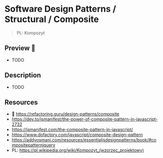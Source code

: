 # Software Design Patterns / Structural / Composite

> PL: Kompozyt

## Preview 🎉

- TODO

## Description

- TODO

## Resources

- 🚀 <https://refactoring.guru/design-patterns/composite>
- <https://dev.to/jsmanifest/the-power-of-composite-pattern-in-javascript-2732>
- <https://jsmanifest.com/the-composite-pattern-in-javascript/>
- <https://www.dofactory.com/javascript/composite-design-pattern>
- <https://addyosmani.com/resources/essentialjsdesignpatterns/book/#compositepatternjquery>
- PL: <https://pl.wikipedia.org/wiki/Kompozyt_(wzorzec_projektowy)>
